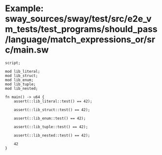 # Example: sway_sources/sway/test/src/e2e_vm_tests/test_programs/should_pass/language/match_expressions_or/src/main.sw

```sway
script;

mod lib_literal;
mod lib_struct;
mod lib_enum;
mod lib_tuple;
mod lib_nested;

fn main() -> u64 {
    assert(::lib_literal::test() == 42);

    assert(::lib_struct::test() == 42);

    assert(::lib_enum::test() == 42);
    
    assert(::lib_tuple::test() == 42);
    
    assert(::lib_nested::test() == 42);

    42
}

```
